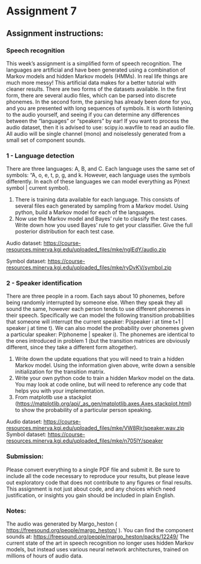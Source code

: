 # Assignment 7

## Assignment instructions:

### Speech recognition
This week’s assignment is a simplified form of speech recognition. The languages are artificial and have been generated using a combination of Markov models and hidden Markov models (HMMs). In real life things are much more messy! This artificial data makes for a better tutorial with cleaner results.
There are two forms of the datasets available. In the first form, there are several audio files, which can be parsed into discrete phonemes. In the second form, the parsing has already been done for you, and you are presented with long sequences of symbols. It is worth listening to the audio yourself, and seeing if you can determine any differences between the “languages” or “speakers” by ear!
If you want to process the audio dataset, then it is advised to use: scipy.io.wavfile to read an audio file. All audio will be single channel (mono) and noiselessly generated from a small set of component sounds.

### 1 - Language detection
There are three languages: A, B, and C. Each language uses the same set of symbols: “A, o, e, t, p, g, and k. However, each language uses the symbols differently. In each of these languages we can model everything as P(next symbol | current symbol).

1. There is training data available for each language. This consists of several files each generated by sampling from a Markov model. Using python, build a Markov model for each of the languages.
2. Now use the Markov model and Bayes’ rule to classify the test cases. Write down how you used Bayes’ rule to get your classifier. Give the full posterior distribution for each test case.

Audio dataset: https://course-resources.minerva.kgi.edu/uploaded_files/mke/nglEdY/audio.zip

Symbol dataset: https://course-resources.minerva.kgi.edu/uploaded_files/mke/ryDvKV/symbol.zip

### 2 - Speaker identification
There are three people in a room. Each says about 10 phonemes, before being randomly interrupted by someone else. When they speak they all sound the same, however each person tends to use different phonemes in their speech. Specifically we can model the following transition probabilities that someone will interrupt the current speaker: P(speaker i at time t+1 | speaker j at time t). We can also model the probability over phonemes given a particular speaker: P(phoneme | speaker i). The phonemes are identical to the ones introduced in problem 1 (but the transition matrices are obviously different, since they take a different form altogether).

1. Write down the update equations that you will need to train a hidden Markov model. Using the information given above, write down a sensible initialization for the transition matrix.
2. Write your own python code to train a hidden Markov model on the data. You may look at code online, but will need to reference any code that helps you with your implementation.
3. From matplotlb use a stackplot (https://matplotlib.org/api/_as_gen/matplotlib.axes.Axes.stackplot.html) to show the probability of a particular person speaking.

Audio dataset: https://course-resources.minerva.kgi.edu/uploaded_files/mke/VW8Rjr/speaker.wav.zip
Symbol dataset: https://course-resources.minerva.kgi.edu/uploaded_files/mke/n705lY/speaker

### Submission:
Please convert everything to a single PDF file and submit it. Be sure to include all the code necessary to reproduce your results, but please leave out exploratory code that does not contribute to any figures or final results. This assignment is not just about code, and any choices which need justification, or insights you gain should be included in plain English.

### Notes:
The audio was generated by Margo_heston ( https://freesound.org/people/margo_heston/ ). You can find the component sounds at: https://freesound.org/people/margo_heston/packs/12249/
The current state of the art in speech recognition no longer uses hidden Markov models, but instead uses various neural network architectures, trained on millions of hours of audio data.
